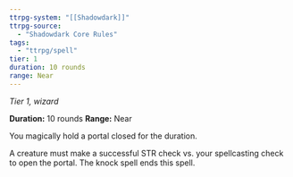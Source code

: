 ```yaml
---
ttrpg-system: "[[Shadowdark]]"
ttrpg-source: 
  - "Shadowdark Core Rules"
tags:
  - "ttrpg/spell"
tier: 1
duration: 10 rounds
range: Near
---
```

*Tier 1, wizard*

**Duration:** 10 rounds
**Range:** Near

You magically hold a portal closed for the duration.

A creature must make a successful STR check vs. your spellcasting check to open the portal. The knock spell ends this spell.
